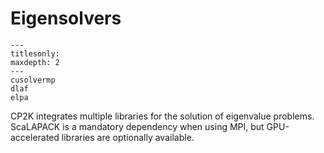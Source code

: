 # Eigensolvers

```{toctree}
---
titlesonly:
maxdepth: 2
---
cusolvermp
dlaf
elpa
```

CP2K integrates multiple libraries for the solution of eigenvalue problems. ScaLAPACK is a mandatory
dependency when using MPI, but GPU-accelerated libraries are optionally available.
